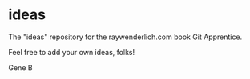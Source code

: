 # ideas
The "ideas" repository for the raywenderlich.com book Git Apprentice.

Feel free to add your own ideas, folks!

Gene B
